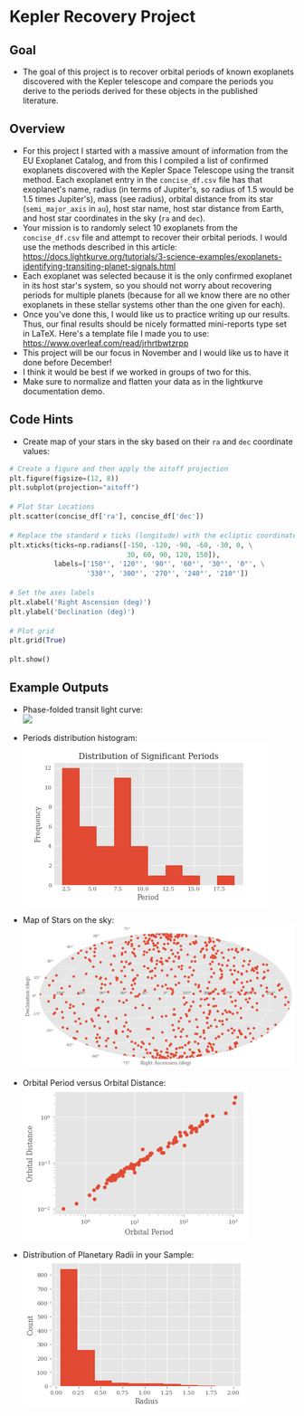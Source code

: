 # Kepler Recovery Project

## Goal
* The goal of this project is to recover orbital periods of known exoplanets discovered with the Kepler telescope and compare the periods you derive to the periods derived for these objects in the published literature. 

## Overview
* For this project I started with a massive amount of information from the EU Exoplanet Catalog, and from this I compiled a list of confirmed exoplanets discovered with the Kepler Space Telescope using the transit method. Each exoplanet entry in the ```concise_df.csv``` file has that exoplanet's name, radius (in terms of Jupiter's, so radius of 1.5 would be 1.5 times Jupiter's), mass (see radius), orbital distance from its star (```semi_major_axis``` in ```au```), host star name, host star distance from Earth, and host star coordinates in the sky (```ra``` and ```dec```). 
* Your mission is to randomly select 10 exoplanets from the ```concise_df.csv``` file and attempt to recover their orbital periods. I would use the methods described in this article: https://docs.lightkurve.org/tutorials/3-science-examples/exoplanets-identifying-transiting-planet-signals.html
* Each exoplanet was selected because it is the only confirmed exoplanet in its host star's system, so you should not worry about recovering periods for multiple planets (because for all we know there are no other exoplanets in these stellar systems other than the one given for each). 
* Once you've done this, I would like us to practice writing up our results. Thus, our final results should be nicely formatted mini-reports type set in LaTeX. Here's a template file I made you to use: https://www.overleaf.com/read/jrhrtbwtzrpp
* This project will be our focus in November and I would like us to have it done before December! 
* I think it would be best if we worked in groups of two for this. 
* Make sure to normalize and flatten your data as in the lightkurve documentation demo.  


## Code Hints
* Create map of your stars in the sky based on their ```ra``` and ```dec``` coordinate values: 

```python
# Create a figure and then apply the aitoff projection
plt.figure(figsize=(12, 8))
plt.subplot(projection="aitoff")

# Plot Star Locations
plt.scatter(concise_df['ra'], concise_df['dec'])

# Replace the standard x ticks (longitude) with the ecliptic coordinates
plt.xticks(ticks=np.radians([-150, -120, -90, -60, -30, 0, \
                             30, 60, 90, 120, 150]),
           labels=['150°', '120°', '90°', '60°', '30°', '0°', \
                   '330°', '300°', '270°', '240°', '210°'])

# Set the axes labels
plt.xlabel('Right Ascension (deg)')
plt.ylabel('Declination (deg)')

# Plot grid
plt.grid(True)

plt.show()
```

## Example Outputs
* Phase-folded transit light curve:  
![](https://docs.lightkurve.org/_images/tutorials_3-science-examples_exoplanets-identifying-transiting-planet-signals_19_1.png)

* Periods distribution histogram:   
![](https://raw.githubusercontent.com/HarritonResearchLab/learning/main/images/period_dist.png)

* Map of Stars on the sky:  
![](https://raw.githubusercontent.com/HarritonResearchLab/sunnyhills/main/learning/kepler_experiment/images/skymap.png)

* Orbital Period versus Orbital Distance:  
![](https://raw.githubusercontent.com/HarritonResearchLab/sunnyhills/main/learning/kepler_experiment/images/per_vs_dist.png)

* Distribution of Planetary Radii in your Sample:  
![](https://raw.githubusercontent.com/HarritonResearchLab/sunnyhills/main/learning/kepler_experiment/images/radius_dist.png)
